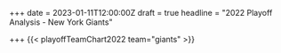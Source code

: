 +++
date = 2023-01-11T12:00:00Z
draft = true
headline = "2022 Playoff Analysis - New York Giants"

+++
{{< playoffTeamChart2022 team="giants" >}}